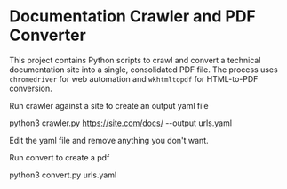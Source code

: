 # Documentation Crawler and PDF Converter

This project contains Python scripts to crawl and convert a technical documentation site into a single, consolidated PDF file. The process uses `chromedriver` for web automation and `wkhtmltopdf` for HTML-to-PDF conversion. 

Run crawler against a site to create an output yaml file

python3 crawler.py https://site.com/docs/ --output urls.yaml

Edit the yaml file and remove anything you don't want.

Run convert to create a pdf

python3 convert.py urls.yaml
